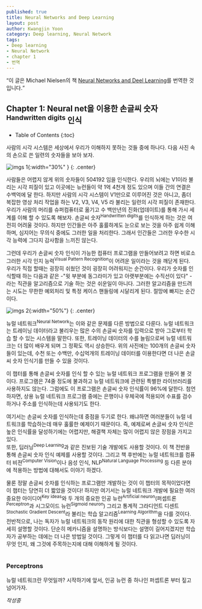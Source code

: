 ```yaml
---
published: true
title: Neural Networks and Deep Learning
layout: post
author: Kwangjin Yoon 
category: Deep learning, Neural Network
tags: 
- Deep learning 
- Neural Network
- chapter 1
- 번역
---
```


<q>이 글은 Michael Nielsen의 책 [Neural Networks and Deel Learning](http://neuralnetworksanddeeplearning.com/chap1.html)를 번역한 것 입니다.</q>


## Chapter 1: Neural net을 이용한 손글씨 숫자<sup>Handwritten digits</sup> 인식

* Table of Contents
{:toc}


사람의 시각 시스템은 세상에서 우리가 이해하지 못하는 것들 중에 하나다. 다음 사진 속의 손으로 쓴 일련의 숫자들을 보아 보자.

![imgs 1](http://neuralnetworksanddeeplearning.com/images/digits.png){:width="30%" }
{: .center}

<!-- more -->

사람들은 어렵지 않게 위의 숫자들이 504192 임을 인식한다. 우리의 뇌에는 V1이라 불리는 시각 피질이 있고 이곳에는 뉴런들이 약 1억 4천개 정도 있으며 이들 간의 연결은 수백억에 달 한다.
하지만 사람의 시각 시스템이 V1만으로 이루어진 것은 아니고, 좀더 복잡한 영상 처리 작업을 하는 V2, V3, V4, V5 라 불리는 일련의 시각 피질이 존재한다.
우리가 사람의 머리를 슈퍼컴퓨터로 옮기고 수 백만년의 진화(업데이트)를 통해 가시 세계를 이해 할 수 있도록 해보자. 손글씨 숫자<sup>Handwritten digits</sup>를 인식하게 하는 것은 여전히 어려울 것이다. 하지만 인간들은 아주 훌률하게도 눈으로 보는 것을 아주 쉽게 이해하며, 심지어는 무의식 중에도 그러한 일을 처리한다. 그래서 인간들은 그러한 우수한 시각 능력에 그다지 감사함을 느끼진 않는다.

그런데 우리가 손글씨 숫자 인식이 가능한 컴퓨터 프로그램을 만들어보려고 하면 비로소 그러한 시각 인지 능력<sup>Visual Pattern Recognition</sup>이 어려운 일이라는 것을 깨닫게 된다.
우리가 직접 할때는 굉장히 쉬웠던 것이 굉장히 어려워지는 순간이다. 우리가 숫자를 인식할때 하는 다음과 같은 -"윗 부분에 동그라미가 있고 아랫부분에는 수직선이 있다" -라는 직관을 알고리즘으로 기술 하는 것은 쉬운일이 아니다.
그러한 알고리즘을 만드려는 시도는 무한한 예외처리 및 특정 케이스 핸들링에 시달리게 된다. 절망에 빠지는 순간이다.

![imgs 2](http://neuralnetworksanddeeplearning.com/images/mnist_100_digits.png){:width="50%"}
{: .center}

뉴럴 네트워크<sup>Neural Network</sup>는 이와 같은 문제를 다른 방법으로 다룬다.
뉴럴 네트워크는 트레이닝 데이터라고 불리우는 많은 수의 손글씨 숫자를 입력으로 받아 그로부터 학습 할 수 있는 시스템을 말한다.
또한, 트레이닝 데이터의 수를 늘림으로써 뉴럴 네트워크는 더 많이 배우게 되며 그 정확도 역시 상승한다. 위의 사진에는 100개의 손글씨 숫자들이 있는데, 수천 또는 수백만, 수십억개의 트레이닝 데이터를 이용한다면 더 나은 손글씨 숫자 인식기를 만들 수 있을 것이다.

이 챕터를 통해 손글씨 숫자를 인식 할 수 있는 뉴럴 네트워크 프로그램을 만들어 볼 것이다. 프로그램은 74줄 정도에 불과하고 뉴럴 네트워크에 관련된 특별한 라이브러리를 사용하지도 않는다.
그럼에도 이 프로그램은 손글씨 숫자 인식률이 96%에 달한다. 첨언하자면, 상용 뉴럴 네트워크 프로그램 중에는 은행이나 우체국에 적용되어 수표를 검수하거나 주소를 인식하는데 사용되기도 한다.

여기서는 손글씨 숫자를 인식하는데 중점을 두기로 한다. 왜냐하면 여러분들이 뉴럴 네트워크를 학습하는데 매우 훌률한 예제이기 때문이다.
즉, 예제로써 손글씨 숫자 인식은 높은 인식률을 달성하기에는 어렵지만, 해결책 자체는 많이 어렵지 않은 장점을 가지고 있다.   
또한, 딥러닝<sup>Deep Learning</sup>과 같은 진보된 기술 개발에도 사용할 것이다. 이 책 전반을 통해 손글씨 숫자 인식 예제를 사용할 것이다.
그리고 책 후반에는 뉴럴 네트워크를 컴퓨터 비젼<sup>Computer Vision</sup>이나 음성 인식, NLP<sup>Natural Language Processing</sup> 등 다른 분야에 적용하는 방법에 대해서도 이야기 하겠다.  

물론 정말 손글씨 숫자를 인식하는 프로그램만 개발하는 것이 이 챕터의 목적이었다면 이 챕터는 당연히 더 짧았을 것이다! 하지만 여기서는 뉴럴 네트워크 개발에 필요한 여러 중요한 아이디어<sup>Key ideas</sup>와 두 개의 중요한 인공 뉴런<sup>Artificial neuron</sup>(퍼셉트론<sup>Perceptron</sup>과 시그모이드 뉴런<sup>Sigmoid neuron</sup>) 그리고 통계적 그라디언트 디센트<sup>Stochastic Gradient Descent</sup>라 불리는 학습 알고리즘<sup>Learning Algorithm</sup>을 다를 것이다.  
전반적으로, 나는 독자가 뉴럴 네트워크의 동작 원리에 대한 직관을 형성할 수 있도록 자세히 설명할 것이다. 단순히 메카니즘을 설명하는 방식보다는 설명이 길어지겠지만 학습자가 공부하는 데에는 더 나은 방법일 것이다.
그렇게 이 챕터를 다 읽고나면 딥러닝이 무엇 인지, 왜 그것에 주목하는지에 대해 이해하게 될 것이다.   
<br> 

### Perceptrons

뉴럴 네트워크란 무엇일까? 시작하기에 앞서, 인공 뉴런 중 하나인 퍼셉트론 부터 짚고 넘어가자.

*작성중*


